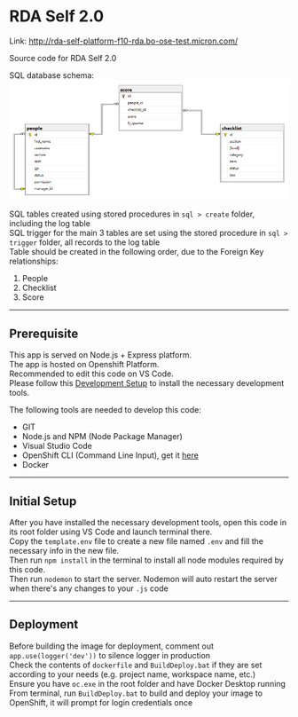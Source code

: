 # RDA Self 2.0

Link: <http://rda-self-platform-f10-rda.bo-ose-test.micron.com/>

Source code for RDA Self 2.0

SQL database schema:  
![schema](readme/schema.png "Database Schema")

SQL tables created using stored procedures in `sql > create` folder, including the log table  
SQL trigger for the main 3 tables are set using the stored procedure in `sql > trigger` folder, all records to the log table  
Table should be created in the following order, due to the Foreign Key relationships:  
1. People
2. Checklist
3. Score

---

## Prerequisite

This app is served on Node.js + Express platform.  
The app is hosted on Openshift Platform.  
Recommended to edit this code on VS Code.  
Please follow this [Development Setup](https://confluence.micron.com/confluence/display/OMELEK/Development+Setup) to install the necessary development tools.  

The following tools are needed to develop this code:  
* GIT
* Node.js and NPM (Node Package Manager)
* Visual Studio Code
* OpenShift CLI (Command Line Input), get it [here](https://www.okd.io/download.html)
* Docker

---

## Initial Setup

After you have installed the necessary development tools, open this code in its root folder using VS Code and launch terminal there.  
Copy the `template.env` file to create a new file named `.env` and fill the necessary info in the new file.  
Then run `npm install` in the terminal to install all node modules required by this code.  
Then run `nodemon` to start the server. Nodemon will auto restart the server when there's any changes to your `.js` code 

---

## Deployment

Before building the image for deployment, comment out `app.use(logger('dev'))` to silence logger in production  
Check the contents of `dockerfile` and `BuildDeploy.bat` if they are set according to your needs (e.g. project name, workspace name, etc.)  
Ensure you have `oc.exe` in the root folder and have Docker Desktop running  
From terminal, run `BuildDeploy.bat` to build and deploy your image to OpenShift, it will prompt for login credentials once  